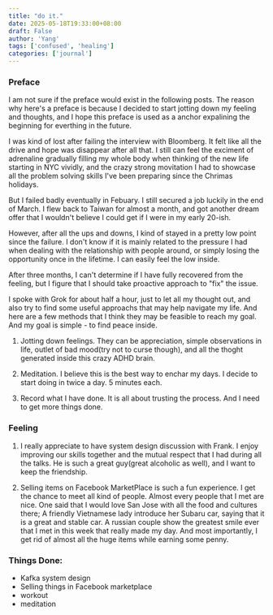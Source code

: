 ```yaml
---
title: "do it."
date: 2025-05-18T19:33:00+08:00
draft: False
author: 'Yang'
tags: ['confused', 'healing']
categories: ['journal']
---
```

### Preface
I am not sure if the preface would exist in the following posts. The reason why here's a preface is because I decided to start jotting down my feeling and thoughts, and I hope this preface is used as a anchor expalining the beginning for everthing in the future.

I was kind of lost after failing the interview with Bloomberg. It felt like all the drive and hope was disappear after all that. I still can feel the exciment of adrenaline gradually filling my whole body when thinking of the new life starting in NYC vividly, and the crazy strong movitation I had to showcase all the problem solving skills I've been preparing since the Chrimas holidays.

But I failed badly eventually in Febuary. I still secured a job luckily in the end of March. I flew back to Taiwan for almost a month, and got another dream offer that I wouldn't believe I could get if I were in my early 20-ish.

However, after all the ups and downs, I kind of stayed in a pretty low point since the failure. I don't know if it is mainly related to the pressure I had when dealing with the relationship with people around, or simply losing the opportunity once in the lifetime. I can easily feel the low inside.

After three months, I can't determine if I have fully recovered from the feeling, but I figure that I should take proactive approach to "fix" the issue.

I spoke with Grok for about half a hour, just to let all my thought out, and also try to find some useful approachs that may help navigate my life. And here are a few methods that I think they may be feasible to reach my goal. And my goal is simple - to find peace inside.

1. Jotting down feelings. They can be appreciation, simple observations in life, outlet of bad mood(try not to curse though), and all the thoght generated inside this crazy ADHD brain.

2. Meditation. I believe this is the best way to enchar my days. I decide to start doing in twice a day. 5 minutes each.

3. Record what I have done. It is all about trusting the process. And I need to get more things done.


### Feeling
1. I really appreciate to have system design discussion with Frank. I enjoy improving our skills together and the mutual respect that I had during all the talks. He is such a great guy(great alcoholic as well), and I want to keep the friendship.

2. Selling items on Facebook MarketPlace is such a fun experience. I get the chance to meet all kind of people. Almost every people that I met are nice. One said that I would love San Jose with all the food and cultures there; A friendly Vietnamese lady introduce her Subaru car, saying that it is a great and stable car. A russian couple show the greatest smile ever that I met in this week that really made my day. And most importantly, I get rid of almost all the huge items while earning some penny.


### Things Done:
- Kafka system design
- Selling things in Facebook marketplace
- workout
- meditation
